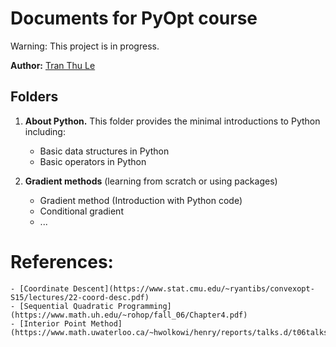 # Documents for PyOpt course

Warning: This project is in progress.

**Author:** [Tran Thu Le][le]

[le]: https://tranthule.blogspot.com/p/about-me.html

## Folders

1. **About Python.** This folder provides the minimal introductions to Python including:
    - Basic data structures in Python
    - Basic operators in Python

2. **Gradient methods** (learning from scratch or using packages)
    - Gradient method (Introduction with Python code)
    - Conditional gradient
    - ...


# References:
	- [Coordinate Descent](https://www.stat.cmu.edu/~ryantibs/convexopt-S15/lectures/22-coord-desc.pdf)
	- [Sequential Quadratic Programming](https://www.math.uh.edu/~rohop/fall_06/Chapter4.pdf)
	- [Interior Point Method](https://www.math.uwaterloo.ca/~hwolkowi/henry/reports/talks.d/t06talks.d/06msribirs.d/summercoursemsri07.d/intptbookpgs.pdf)



